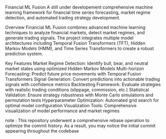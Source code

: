 Financial ML Fusion
A still under developement comprehensive machine learning framework for financial time series forecasting, market regime detection, and automated trading strategy development.

Overview
Financial ML Fusion combines advanced machine learning techniques to analyze financial markets, detect market regimes, and generate trading signals. The project integrates multiple model architectures including Temporal Fusion Transformers (TFT), Hidden Markov Models (HMM), and Time Series Transformers to create a robust prediction system.

Key Features
Market Regime Detection: Identify bull, bear, and neutral market states using optimized Hidden Markov Models
Multi-horizon Forecasting: Predict future price movements with Temporal Fusion Transformers
Signal Generation: Convert predictions into actionable trading signals with confidence metrics
Backtesting Framework: Evaluate strategies with realistic trading conditions (slippage, commission, etc.)
Statistical Validation: Ensure strategy robustness with Monte Carlo simulations and permutation tests
Hyperparameter Optimization: Automated grid search for optimal model configuration
Visualization Tools: Comprehensive visualization of model performance and market regimes


note : This repository underwent a comprehensive rebase operation to optimize the commit history. As a result, you may notice the initial commit appearing throughout the codebase